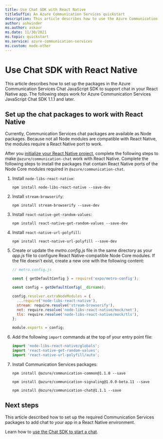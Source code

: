 ```yaml
---
title: Use Chat SDK with React Native
titleSuffix: An Azure Communication Services quickstart
description: This article describes how to use the Azure Communication Services Chat SDK with React Native.
author: ashwinder
ms.author: askaur
ms.date: 11/30/2021
ms.topic: quickstart
ms.service: azure-communication-services
ms.custom: mode-other
---
```


# Use Chat SDK with React Native

This article describes how to set up the packages in the Azure Communication Services Chat JavaScript SDK to support chat in your React Native app. The following steps work for Azure Communication Services JavaScript Chat SDK 1.1.1 and later.

## Set up the chat packages to work with React Native

Currently, Communication Services chat packages are available as Node packages. Because not all Node modules are compatible with React Native, the modules require a React Native port to work.

After you [initialize your React Native project](https://reactnative.dev/docs/environment-setup#installing-dependencies), complete the following steps to make `@azure/communication-chat` work with React Native. Complete the following steps to install the packages that contain React Native ports of the Node Core modules required in `@azure/communication-chat`.

1. Install `node-libs-react-native`:

   ```console
   npm install node-libs-react-native --save-dev
   ```

1. Install `stream-browserify`:

   ```console
   npm install stream-browserify --save-dev
   ```

1. Install `react-native-get-random-values`:

   ```console
   npm install react-native-get-random-values --save-dev
   ```

1. Install `react-native-url-polyfill`:

   ```console
   npm install react-native-url-polyfill --save-dev
   ```

1. Create or update the _metro.config.js_ file in the same directory as your _app.js_ file to configure React Native-compatible Node Core modules. If the file doesn’t exist, create a new one with the following content:

   ```javascript
   // metro.config.js

   const { getDefaultConfig } = require('expo/metro-config');
   
   const config = getDefaultConfig(__dirname);
   
   config.resolver.extraNodeModules = {
     ...require('node-libs-react-native'),
     stream: require.resolve('stream-browserify'),
     net: require.resolve('node-libs-react-native/mock/net'),
     tls: require.resolve('node-libs-react-native/mock/tls'),
   };
   
   module.exports = config;
   ```

1. Add the following `import` commands at the top of your entry point file:

   ```javascript
   import 'node-libs-react-native/globals';
   import 'react-native-get-random-values';
   import 'react-native-url-polyfill/auto';
   ```

1. Install Communication Services packages:

   ```console
   npm install @azure/communication-common@1.1.0 --save

   npm install @azure/communication-signaling@1.0.0-beta.11 --save

   npm install @azure/communication-chat@1.1.1 --save
   ```

## Next steps

This article described how to set up the required Communication Services packages to add chat to your app in a React Native environment.

Learn how to [use the Chat SDK to start a chat](./get-started.md?pivots=programming-language-javascript).
